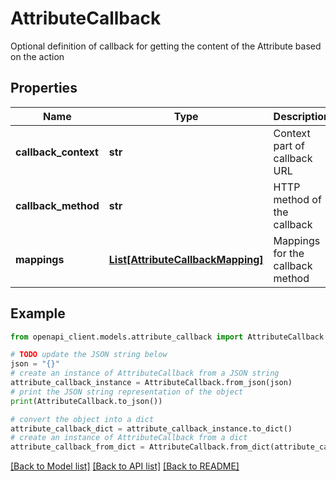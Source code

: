 # AttributeCallback

Optional definition of callback for getting the content of the Attribute based on the action

## Properties

Name | Type | Description | Notes
------------ | ------------- | ------------- | -------------
**callback_context** | **str** | Context part of callback URL | 
**callback_method** | **str** | HTTP method of the callback | 
**mappings** | [**List[AttributeCallbackMapping]**](AttributeCallbackMapping.md) | Mappings for the callback method | 

## Example

```python
from openapi_client.models.attribute_callback import AttributeCallback

# TODO update the JSON string below
json = "{}"
# create an instance of AttributeCallback from a JSON string
attribute_callback_instance = AttributeCallback.from_json(json)
# print the JSON string representation of the object
print(AttributeCallback.to_json())

# convert the object into a dict
attribute_callback_dict = attribute_callback_instance.to_dict()
# create an instance of AttributeCallback from a dict
attribute_callback_from_dict = AttributeCallback.from_dict(attribute_callback_dict)
```
[[Back to Model list]](../README.md#documentation-for-models) [[Back to API list]](../README.md#documentation-for-api-endpoints) [[Back to README]](../README.md)


